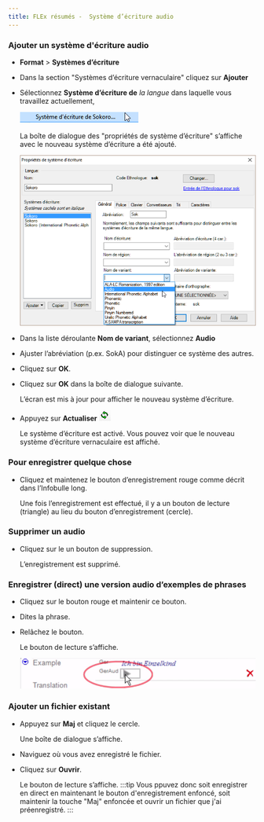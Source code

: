 ```yaml
---
title: FLEx résumés -  Système d’écriture audio
---
```


### Ajouter un système d'écriture audio
-   **Format** \> **Systèmes d’écriture**
-   Dans la section "Systèmes d’écriture vernaculaire" cliquez sur **Ajouter**
-   Sélectionnez **Système d’écriture de** *la langue* dans laquelle vous travaillez actuellement,

    ![](media/cddfb880216e94ce31f98738f359e232.png)

    La boîte de dialogue des "propriétés de système d’écriture" s’affiche avec le nouveau système d’écriture a été ajouté.

    ![](media/088ea00cf36c44c23a5927c774bce36e.png)

-   Dans la liste déroulante **Nom de variant**, sélectionnez **Audio**
-   Ajuster l’abréviation (p.ex. SokA) pour distinguer ce système des autres.
-   Cliquez sur **OK**.
-   Cliquez sur **OK** dans la boîte de dialogue suivante.

    L’écran est mis à jour pour afficher le nouveau système d’écriture.

-   Appuyez sur **Actualiser** ![](media/ec2ef5c8b085810aa4426293a9fc0e37.png)

    Le système d’écriture est activé. Vous pouvez voir que le nouveau système d’écriture vernaculaire est affiché.

### Pour enregistrer quelque chose

-   Cliquez et maintenez le bouton d’enregistrement rouge comme décrit dans l’Infobulle long.

    Une fois l’enregistrement est effectué, il y a un bouton de lecture (triangle) au lieu du bouton d’enregistrement (cercle).

### Supprimer un audio

-   Cliquez sur le un bouton de suppression.

    L’enregistrement est supprimé.

### Enregistrer (direct) une version audio d’exemples de phrases

-   Cliquez sur le bouton rouge et maintenir ce bouton.
-   Dites la phrase.
-   Relâchez le bouton.

    Le bouton de lecture s’affiche.

    ![](media/f375ab6c8b1ca5c9c24914adf3f9ff89.png)

### Ajouter un fichier existant

-   Appuyez sur **Maj** et cliquez le cercle.

    Une boîte de dialogue s’affiche.

-   Naviguez où vous avez enregistré le fichier.
-   Cliquez sur **Ouvrir**.

    Le bouton de lecture s’affiche.
:::tip
Vous ppuvez donc soit enregistrer en direct en maintenant le bouton d'enregistrement enfoncé, soit maintenir la touche "Maj" enfoncée et ouvrir un fichier que j'ai préenregistré.
:::
